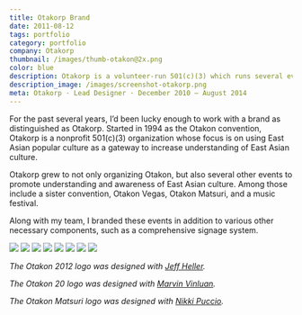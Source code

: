 ```yaml
---
title: Otakorp Brand
date: 2011-08-12
tags: portfolio
category: portfolio
company: Otakorp
thumbnail: /images/thumb-otakon@2x.png
color: blue
description: Otakorp is a volunteer-run 501(c)(3) which runs several events. One of those events includes Otakon, an annual convention with 30,000+ attendees. My team was responsible for the visual language and design for Otakorp and its events.
description_image: /images/screenshot-otakorp.png
meta: Otakorp · Lead Designer · December 2010 — August 2014
---
```


For the past several years, I’d been lucky enough to work with a brand as distinguished as Otakorp. Started in 1994 as the Otakon convention, Otakorp is a nonprofit 501(c)(3) organization whose focus is on using East Asian popular culture as a gateway to increase understanding of East Asian culture.

Otakorp grew to not only organizing Otakon, but also several other events to promote understanding and awareness of East Asian culture. Among those include a sister convention, Otakon Vegas, Otakon Matsuri, and a music festival.

Along with my team, I branded these events in addition to various other necessary components, such as a comprehensive signage system.

<img src="/images/otakon-1.jpg">
<img src="/images/otakon-7.jpg">
<img src="/images/otakon-10.jpg">
<img src="/images/otakon-11.jpg">
<img src="/images/otakon-8.jpg">
<img src="/images/otakon-9.jpg">
<img src="/images/otakon-3.jpg">
<img src="/images/otakon-6.jpg">

_The Otakon 2012 logo was designed with [Jeff Heller](https://twitter.com/gambitt1982)._

_The Otakon 20 logo was designed with [Marvin Vinluan](https://twitter.com/motokotoki)._

_The Otakon Matsuri logo was designed with [Nikki Puccio](https://twitter.com/NPuccio_Photos)._
